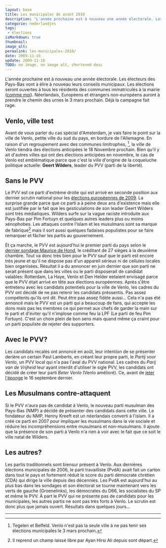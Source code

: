 ```yaml
---
layout: base
title: Les municipales de avant 2010
description: "L'année prochaine est à nouveau une année électorale. Les électeurs des Pays-Bas vont à élire à nouveau leurs conseils municipaux. Les élections seront"
categorie: nederlandjes
tags: 
 - élections
isMarkdown: true
thumbnail: 
image_alt: 
permalink: les-municipales-2010/
date: 2009-11-16
update: 2009-11-16
TODO: no image, no image alt, shortened desc
---
```


L'année prochaine est à nouveau une année électorale. Les électeurs des Pays-Bas vont à élire à nouveau leurs conseils municipaux. Les élections seront ouvertes à tous les résidents des communes immatriculés à la mairie ([comme moi](/mes-premiers-pas-comme-immigre)). Néerlandais, Européens et étrangers non-européens auront à prendre le chemin des urnes le 3 mars prochain. Déjà la campagne fait rage.

## Venlo, ville test

Avant de vous parler du cas spécial d'Amsterdam, je vais faire le point sur la ville de Venlo, petite ville du sud du pays, en bordure de l'Allemagne. En raison d'un regroupement avec des communes limitrophes, [^1], la ville de Venlo tiendra des élections anticipées le 18 Novembre prochain. Bien qu'il y ait d'autres villes qui ont des élections anticipées en novembre, le cas de Venlo est emblématique parce que c'est la ville d'origine de la coqueluche politique actuelle: **Geert Wilders**, leader du PVV (parti de la liberté).

## Sans le PVV

Le PVV est ce parti d'extrème droite qui est arrivé en seconde position aux dernier scrutin national pour les [élections européennes de 2009](/les-europeennes-ne-sont-pas-finies). La surprise grande parce que ce parti a à peine deux ans d'existence mais elle est justifiée par le fait que les gesticulations de son leader Geert Wilders sont très médiatiques. Wilders surfe sur la vague raciste introduite aux Pays-Bas par Pim Fortuyn et quelques autres leaders plus ou moins xénophobes. Les attaques contre l'islam et les musulmans sont sa marque de fabrique[^2] mais il sort aussi quelques fadaises populistes pour se faire remarquer et fâcher les partis au gouvernement.

Et ça marche, le PVV est aujourd'hui le premier parti du pays selon le [dernier sondage Maurice de Hond](https://n3.noties.nl/peil.nl/), le créditant de 27 sièges à la deuxième chambre. Tout va donc très bien pour le PVV sauf que le parti est encore très jeune et qu'il ne dispose pas d'un appareil sérieux ni de cellules locales bien organisées. Résultat il a du annoncer en juin dernier que son parti ne serait présent que dans les villes ou le parti disposerait de candidat valables: Rotterdam, La Haye, Venlo et Den Helder eetaient envisagé parce que le PVV était arrivé en tête aux élections européennes. Après s'être entretenu avec les candidats potentiels pour la ville de Venlo, les cadres du PVV ont décidé de ne pas retenir les candidats préssentis. Pas assez compétents qu'ils ont dit. Peut être pas assez fidèle aussi... Cela n'a pas été annoncé mais le PVV est un parti qui a beaucoup de fans, qui accepte les dons mais pas les membres ce qui permet aux chefs de garder la main sur le parti et d'éviter qu'il n'implose comme feu la LPF (Le parti de feu Pim Fortuyn). C'est un choix plein de bon sens mais quand même ça craint pour un parti populiste de rejeter des supporters.

## Avec le PVV?
Les candidats recalés ont annoncé en août, leur intention de se présenter derière un certain Paul Lamberts, en créant leur propre parti, le *Partij voor Venlo*, un PVV local qui n'a pas l'aval du PVV national. Les cadres du *Parij van de Vrijheid* leur ayant interdit d'utiliser le sigle PVV, les candidats ont décidé de créer leur parti *Beter Venlo* (Venlo amélioré). Ce, avant de [jeter l'éponge](http://www.volkskrant.nl/binnenland/article1290725.ece/Ook_de_laatste_PVV_ers_staken_de_strijd_in_Venlo) le 16 septembre dernier.

## Les Musulmans contre-attaquent
Si le PVV n'aura pas de candidat à Venlo, le nouveau parti musulman des Pays-Bas (NMP) a décidé de présenter des candidats dans cette ville. Le fondateur du NMP, Henny Kreeft est un néerlandais converti à l'islam. Il a créé ce parti en 2007 pour impliquer les musulmans dans la vie sociale et réduire les incompréhensions entre musulmans et non-musulmans. Il ajoute que la présence de son parti à Venlo n'a rien à voir avec le fait que ce soit le ville natal de Wilders.

## Les autres?
Les partis traditionnels sont biensur présent à Venlo. Aux dernières élections municipales de 2006, le parti travailliste (PvdA) avait fait un carton dans tout le pays et fortement réduit le score du parti démocrate chrétien (CDA) qui dirige la ville depuis des décennies. Les PvdA est aujourd'hui au plus bas dans les sondages et son électorat se tourne maintenant vers les verts de gauche (Groenelinks), les démocrates du D66, les socialistes du SP et même le PVV. À part le PVV qui ne présente pas de candidats pour les municipales, les autres partis ne sont pas très forts à Venlo. Le scrutin est donc plus que jamais ouvert. Résultats dans quelques jours...

---
[^1]: Tegelen et Belfeld. Venlo n'est pas la seule ville à ne pas tenir ses élections municipales le 3 mars prochain.
[^2]: Il reprend un champ laissé libre par Ayan Hirsi Ali depuis sont départ.
<!-- post notes:
http://www.ambafrance-nl.org/france_paysbas/spip.php?article11198#PVV 
http://www.volkskrant.nl/binnenland/article1290725.ece/Ook_de_laatste_PVV_ers_staken_de_strijd_in_Venlo
--->
